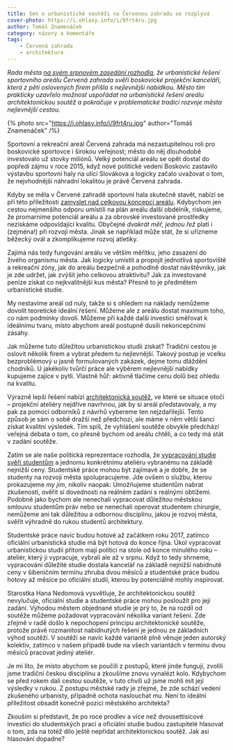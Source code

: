 ```yaml
---
title: Sen o urbanistické soutěži na Červenou zahradu se rozplývá
cover-photo: https://i.ohlasy.info/i/9frt4ru.jpg
author: Tomáš Znamenáček
category: názory a komentáře
tags:
    - Červená zahrada
    - architektura
---
```


*Rada města [na svém srpnovém zasedání rozhodla](http://boskovice.cz/VismoOnline_ActionScripts/File.ashx?id_org=832&id_dokumenty=29003), že urbanistické řešení sportovního areálu Červená zahrada svěří boskovické projekční kanceláři, která z pěti oslovených firem přišla s nejlevnější nabídkou. Město tím prakticky uzavřelo možnost uspořádat na urbanistické řešení areálu architektonickou soutěž a pokračuje v problematické tradici rozvoje města nejlevnější cestou.*

{% photo src="https://i.ohlasy.info/i/9frt4ru.jpg" author="Tomáš Znamenáček" /%}

Sportovní a rekreační areál Červená zahrada má nezastupitelnou roli pro boskovické sportovce i širokou veřejnost; město do něj dlouhodobě investovalo už stovky miliónů. Velký potenciál areálu se opět dostal do popředí zájmu v roce 2015, když nové politické vedení Boskovic zastavilo výstavbu sportovní haly na ulici Slovákova a logicky začalo uvažovat o tom, že nejvhodnější náhradní lokalitou je právě Červená zahrada.

Kdyby se měla v Červené zahradě sportovní hala skutečně stavět, nabízí se při této příležitosti [zamyslet nad celkovou koncepcí areálu](http://ohlasy.info/clanky/2015/11/cervena-zahrada.html). Kdybychom jen cestou nejmenšího odporu umístili na plán areálu další obdélník, riskujeme, že promarníme potenciál areálu a za obrovské investované prostředky nezískáme odpovídající kvalitu. Obyčejné *dvakrát měř, jednou řež* platí i (zejména!) při rozvoji města. Jinak se například může stát, že si uřízneme běžecký ovál a zkomplikujeme rozvoj atletiky.

Zajímá nás tedy fungování areálu ve větším měřítku, jeho zasazení do živého organismu města. Jak logicky umístit a propojit jednotlivá sportoviště a rekreační zóny, jak do areálu bezpečně a pohodlně dostat návštěvníky, jak je zde udržet, jak zvýšit jeho celkovou atraktivitu? Jak za investované peníze získat co nejkvalitnější kus města? Přesně to je předmětem urbanistické studie.

My nestavíme areál od nuly, takže si s ohledem na náklady nemůžeme dovolit teoretické ideální řešení. Můžeme ale z areálu dostat maximum toho, co nám podmínky dovolí. Můžeme při každé další investici směřovat k ideálnímu tvaru, místo abychom areál postupně dusili nekoncepčními zásahy.

Jak můžeme tuto důležitou urbanistickou studii získat? Tradiční cestou je oslovit několik firem a vybrat předem tu nejlevnější. Takový postup je vcelku bezproblémový u jasně formulovaných zakázek, dejme tomu dláždění chodníků. U jakékoliv tvůrčí práce ale výběrem nejlevnější nabídky kupujeme zajíce v pytli. Vlastně hůř: aktivně tlačíme cenu dolů bez ohledu na kvalitu.

Výrazně lepší řešení nabízí [architektonická soutěž](http://ohlasy.info/clanky/2015/12/rozhovor-lev.html), ve které se situace otočí – projekční ateliéry nejdříve navrhnou, jak by si areál představovaly, a my pak za pomoci odborníků z návrhů vybereme ten nejzdařilejší. Tento způsob je sám o sobě dražší než předchozí, ale máme v něm větší šanci získat kvalitní výsledek. Tím spíš, že vyhlášení soutěže obvykle předchází veřejná debata o tom, co přesně bychom od areálu chtěli, a co tedy má stát v zadání soutěže.

Zatím se ale naše politická reprezentace rozhodla, že [vypracování studie svěří studentům](http://ohlasy.info/clanky/2016/05/urbanismus-cervenka.html) a jednomu konkrétnímu ateliéru vybranému na základě nejnižší ceny. Studentské práce mohou být zajímavé a je dobře, že se studenty na rozvoji města spolupracujeme. Jde ovšem o službu, kterou prokazujeme *my jim*, nikoliv naopak: Umožňujeme studentům nabrat zkušenosti, ověřit si dovednosti na reálném zadání s reálnými obtížemi. Podobně jako bychom ale nenechali vypracovat důležitou městskou smlouvu studentům práv nebo se nenechali operovat studentem chirurgie, nemůžeme ani tak důležitou a odbornou disciplínu, jakou je rozvoj města, svěřit výhradně do rukou studentů architektury.

Studentské práce navíc budou hotové až začátkem roku 2017, zatímco oficiální urbanistická studie má být hotová do konce října. Úkol vypracovat urbanistickou studii přitom mají politici na stole od konce minulého roku – ateliér, který ji vypracuje, vybrali ale až v srpnu. Když to tedy shrneme, vypracování důležité studie dostala kancelář na základě nejnižší nabídnuté ceny v šibeničním termínu zhruba dvou měsíců a studentské práce budou hotovy až měsíce po oficiální studii, kterou by potenciálně mohly inspirovat.

Starostka Hana Nedomová vysvětluje, že architektonickou soutěž nevylučuje, oficiální studie a studentské práce mohou posloužit pro její zadání. Výhodou městem objednané studie je prý to, že na rozdíl od soutěže můžeme požadovat vypracování několika variant řešení. Zde zřejmě v radě došlo k nepochopení principu architektonické soutěže, protože právě rozmanitost nabídnutých řešení je jednou ze základních výhod soutěží. V soutěži se navíc každé variantě plně věnuje jeden autorský kolektiv, zatímco v našem případě bude na všech variantách v termínu dvou měsíců pracovat jediný ateliér.

Je mi líto, že místo abychom se poučili z postupů, které jinde fungují, zvolili jsme tradiční českou disciplínu a zkoušíme znovu vynalézt kolo. Kdybychom se před rokem dali cestou soutěže, v tuto chvíli už jsme mohli mít její výsledky v rukou. Z postupu městské rady je zřejmé, že zde schází vedení zkušeného urbanisty, případně ochota naslouchat mu. Není to ideální příležitost obsadit konečně pozici městského architekta?

Zkouším si představit, že po roce prodlev a více než dvousettisícové investici do studentských prací a oficiální studie budou zastupitelé hlasovat o tom, zda na totéž dílo ještě nepřidat architektonickou soutěž. Jak asi hlasování dopadne?
